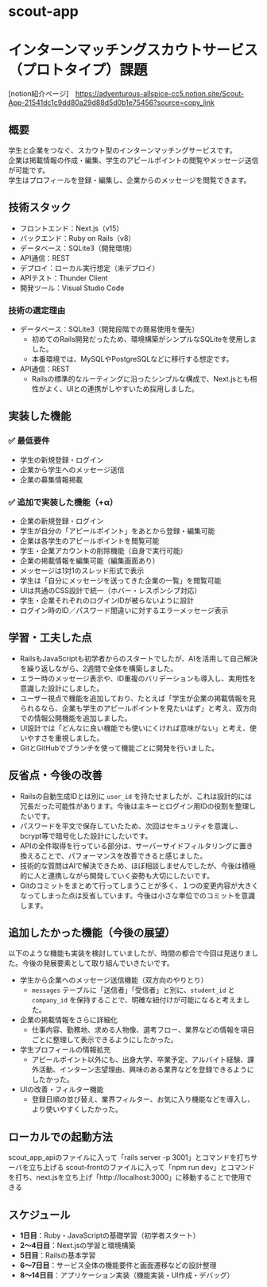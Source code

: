 # scout-app
# インターンマッチングスカウトサービス（プロトタイプ）課題

[notion紹介ページ]　https://adventurous-allspice-cc5.notion.site/Scout-App-21541dc1c9dd80a29d88d5d0b1e75456?source=copy_link

## 概要
学生と企業をつなぐ、スカウト型のインターンマッチングサービスです。  
企業は掲載情報の作成・編集、学生のアピールポイントの閲覧やメッセージ送信が可能です。  
学生はプロフィールを登録・編集し、企業からのメッセージを閲覧できます。

## 技術スタック
- フロントエンド：Next.js（v15）
- バックエンド：Ruby on Rails（v8）
- データベース：SQLite3（開発環境）
- API通信：REST
- デプロイ：ローカル実行想定（未デプロイ）
- APIテスト：Thunder Client
- 開発ツール：Visual Studio Code

### 技術の選定理由
- データベース：SQLite3（開発段階での簡易使用を優先）
  - 初めてのRails開発だったため、環境構築がシンプルなSQLiteを使用しました。
  - 本番環境では、MySQLやPostgreSQLなどに移行する想定です。
- API通信：REST
  - Railsの標準的なルーティングに沿ったシンプルな構成で、Next.jsとも相性がよく、UIとの連携がしやすいため採用しました。

## 実装した機能

### ✅ 最低要件
- 学生の新規登録・ログイン
- 企業から学生へのメッセージ送信
- 企業の募集情報掲載

### ✅ 追加で実装した機能（+α）
- 企業の新規登録・ログイン
- 学生が自分の「アピールポイント」をあとから登録・編集可能
- 企業は各学生のアピールポイントを閲覧可能
- 学生・企業アカウントの削除機能（自身で実行可能）
- 企業の掲載情報を編集可能（編集画面あり）
- メッセージは1対1のスレッド形式で表示
- 学生は「自分にメッセージを送ってきた企業の一覧」を閲覧可能
- UIは共通のCSS設計で統一（ホバー・レスポンシブ対応）
- 学生・企業それぞれのログインIDが被らないように設計
- ログイン時のID／パスワード間違いに対するエラーメッセージ表示

## 学習・工夫した点
- RailsもJavaScriptも初学者からのスタートでしたが、AIを活用して自己解決を繰り返しながら、2週間で全体を構築しました。
- エラー時のメッセージ表示や、ID重複のバリデーションも導入し、実用性を意識した設計にしました。
- ユーザー視点で機能を追加しており、たとえば「学生が企業の掲載情報を見られるなら、企業も学生のアピールポイントを見たいはず」と考え、双方向での情報公開機能を追加しました。
- UI設計では「どんなに良い機能でも使いにくければ意味がない」と考え、使いやすさを重視しました。
- GitとGitHubでブランチを使って機能ごとに開発を行いました。

## 反省点・今後の改善
- Railsの自動生成IDとは別に `user_id` を持たせましたが、これは設計的には冗長だった可能性があります。今後は主キーとログイン用IDの役割を整理したいです。
- パスワードを平文で保存していたため、次回はセキュリティを意識し、bcrypt等で暗号化した設計にしたいです。
- APIの全件取得を行っている部分は、サーバーサイドフィルタリングに置き換えることで、パフォーマンスを改善できると感じました。
- 技術的な質問はAIで解決できため、ほぼ相談しませんでしたが、今後は積極的に人と連携しながら開発していく姿勢も大切にしたいです。
- Gitのコミットをまとめて行ってしまうことが多く、１つの変更内容が大きくなってしまった点は反省しています。今後は小さな単位でのコミットを意識します。

## 追加したかった機能（今後の展望）
以下のような機能も実装を検討していましたが、時間の都合で今回は見送りました。今後の発展要素として取り組んでいきたいです。

- 学生から企業へのメッセージ送信機能（双方向のやりとり）
  - `messages` テーブルに「送信者」「受信者」と別に、`student_id` と `company_id` を保持することで、明確な紐付けが可能になると考えました。
- 企業の掲載情報をさらに詳細化
  - 仕事内容、勤務地、求める人物像、選考フロー、業界などの情報を項目ごとに整理して表示できるようにしたかった。
- 学生プロフィールの情報拡充
  - アピールポイント以外にも、出身大学、卒業予定、アルバイト経験、課外活動、インターン志望理由、興味のある業界などを登録できるようにしたかった。
- UIの改善・フィルター機能
  - 登録日順の並び替え、業界フィルター、お気に入り機能などを導入し、より使いやすくしたかった。

## ローカルでの起動方法
scout_app_apiのファイルに入って「rails server -p 3001」とコマンドを打ちサーバを立ち上げる
scout-frontのファイルに入って「npm run dev」とコマンドを打ち、next.jsを立ち上げ「http://localhost:3000」に移動することで使用できる

## スケジュール
- **1日目**：Ruby・JavaScriptの基礎学習（初学者スタート）
- **2～4日目**：Next.jsの学習と環境構築
- **5日目**：Railsの基本学習
- **6～7日目**：サービス全体の機能要件と画面遷移などの設計整理
- **8～14日目**：アプリケーション実装（機能実装・UI作成・デバッグ）
